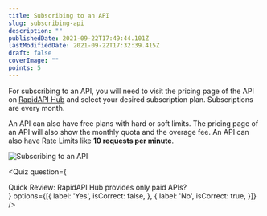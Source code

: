 ```yaml
---
title: Subscribing to an API
slug: subscribing-api
description: ""
publishedDate: 2021-09-22T17:49:44.101Z
lastModifiedDate: 2021-09-22T17:32:39.415Z
draft: false
coverImage: ""
points: 5
---
```


For subscribing to an API, you will need to visit the pricing page of the API on [RapidAPI Hub](https://RapidAPI.com/hub?utm_source=learn.RapidAPI.com&utm_medium=DevRel&utm_campaign=DevRel) and select your desired subscription plan. Subscriptions are every month.

An API can also have free plans with hard or soft limits. The pricing page of an API will also show the monthly quota and the overage fee. An API can also have Rate Limits like **10 requests per minute**.

![Subscribing to an API](https://raw.githubusercontent.com/RapidAPI/DevRel-Stack-Data/dev/learn/courses/rapidapi-hub-consumer/images/image3.png)

<Quiz
  question={
    <div><span tw="font-semibold">Quick Review:</span> RapidAPI Hub provides only paid APIs?</div>
  }
  options={[{
    label: 'Yes',
    isCorrect: false,
  }, {
    label: 'No',
    isCorrect: true,
  }]}
/>
